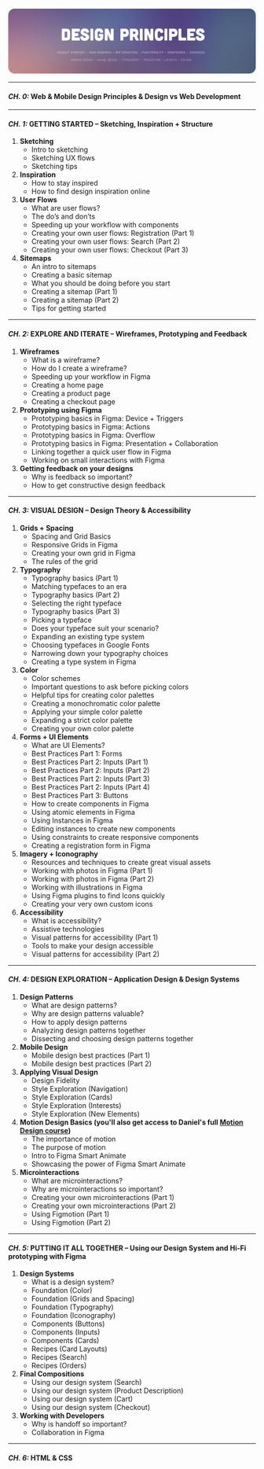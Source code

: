 ![](assets/design.png)

---

#### **_CH. 0:_ Web & Mobile Design Principles & Design vs Web Development**

---

#### **_CH. 1:_ GETTING STARTED – Sketching, Inspiration + Structure**

1. **Sketching**
    - Intro to sketching
    - Sketching UX flows
    - Sketching tips
2. **Inspiration**
    - How to stay inspired
    - How to find design inspiration online
3. **User Flows**
    - What are user flows?
    - The do’s and don’ts
    - Speeding up your workflow with components
    - Creating your own user flows: Registration (Part 1)
    - Creating your own user flows: Search (Part 2)
    - Creating your own user flows: Checkout (Part 3)
4. **Sitemaps**
    - An intro to sitemaps
    - Creating a basic sitemap
    - What you should be doing before you start
    - Creating a sitemap (Part 1)
    - Creating a sitemap (Part 2)
    - Tips for getting started

---

#### **_CH. 2:_ EXPLORE AND ITERATE – Wireframes, Prototyping and Feedback**

1. **Wireframes**
    - What is a wireframe?
    - How do I create a wireframe?
    - Speeding up your workflow in Figma
    - Creating a home page
    - Creating a product page
    - Creating a checkout page
2. **Prototyping using Figma**
    - Prototyping basics in Figma: Device + Triggers
    - Prototyping basics in Figma: Actions
    - Prototyping basics in Figma: Overflow
    - Prototyping basics in Figma: Presentation + Collaboration
    - Linking together a quick user flow in Figma
    - Working on small interactions with Figma
3. **Getting feedback on your designs**
    - Why is feedback so important?
    - How to get constructive design feedback

---

#### **_CH. 3:_ VISUAL DESIGN – Design Theory & Accessibility**

1. **Grids + Spacing**
    - Spacing and Grid Basics
    - Responsive Grids in Figma
    - Creating your own grid in Figma
    - The rules of the grid
2. **Typography**
    - Typography basics (Part 1)
    - Matching typefaces to an era
    - Typography basics (Part 2)
    - Selecting the right typeface
    - Typography basics (Part 3)
    - Picking a typeface
    - Does your typeface suit your scenario?
    - Expanding an existing type system
    - Choosing typefaces in Google Fonts
    - Narrowing down your typography choices
    - Creating a type system in Figma
3. **Color**
    - Color schemes
    - Important questions to ask before picking colors
    - Helpful tips for creating color palettes
    - Creating a monochromatic color palette
    - Applying your simple color palette
    - Expanding a strict color palette
    - Creating your own color palette
4. **Forms + UI Elements**
    - What are UI Elements?
    - Best Practices Part 1: Forms
    - Best Practices Part 2: Inputs (Part 1)
    - Best Practices Part 2: Inputs (Part 2)
    - Best Practices Part 2: Inputs (Part 3)
    - Best Practices Part 2: Inputs (Part 4)
    - Best Practices Part 3: Buttons
    - How to create components in Figma
    - Using atomic elements in Figma
    - Using Instances in Figma
    - Editing instances to create new components
    - Using constraints to create responsive components
    - Creating a registration form in Figma
5. **Imagery + Iconography**
    - Resources and techniques to create great visual assets
    - Working with photos in Figma (Part 1)
    - Working with photos in Figma (Part 2)
    - Working with illustrations in Figma
    - Using Figma plugins to find Icons quickly
    - Creating your very own custom icons
6. **Accessibility**
    - What is accessibility?
    - Assistive technologies
    - Visual patterns for accessibility (Part 1)
    - Tools to make your design accessible
    - Visual patterns for accessibility (Part 2)

---

#### **_CH. 4:_ DESIGN EXPLORATION – Application Design & Design Systems**

1. **Design Patterns**
    - What are design patterns?
    - Why are design patterns valuable?
    - How to apply design patterns
    - Analyzing design patterns together
    - Dissecting and choosing design patterns together
2. **Mobile Design**
    - Mobile design best practices (Part 1)
    - Mobile design best practices (Part 2)
3. **Applying Visual Design**
    - Design Fidelity
    - Style Exploration (Navigation)
    - Style Exploration (Cards)
    - Style Exploration (Interests)
    - Style Exploration (New Elements)
4. **Motion Design Basics (you'll also get access to Daniel's full [Motion Design course](https://zerotomastery.io/courses/learn-motion-design/))**
    - The importance of motion
    - The purpose of motion
    - Intro to Figma Smart Animate
    - Showcasing the power of Figma Smart Animate
5. **Microinteractions**
    - What are microinteractions?
    - Why are microinteractions so important?
    - Creating your own microinteractions (Part 1)
    - Creating your own microinteractions (Part 2)
    - Using Figmotion (Part 1)
    - Using Figmotion (Part 2)

---

#### **_CH. 5:_ PUTTING IT ALL TOGETHER – Using our Design System and Hi-Fi prototyping with Figma**

1. **Design Systems**
    - What is a design system?
    - Foundation (Color)
    - Foundation (Grids and Spacing)
    - Foundation (Typography)
    - Foundation (Iconography)
    - Components (Buttons)
    - Components (Inputs)
    - Components (Cards)
    - Recipes (Card Layouts)
    - Recipes (Search)
    - Recipes (Orders)
2. **Final Compositions**
    - Using our design system (Search)
    - Using our design system (Product Description)
    - Using our design system (Cart)
    - Using our design system (Checkout)
3. **Working with Developers**
    - Why is handoff so important?
    - Collaboration in Figma

---

#### **_CH. 6:_ HTML & CSS**


